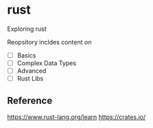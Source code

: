 # rust
Exploring rust

Reopsitory incldes content on

- [ ] Basics
- [ ] Complex Data Types
- [ ] Advanced
- [ ] Rust Libs

## Reference
https://www.rust-lang.org/learn 
https://crates.io/




